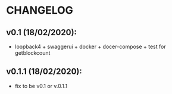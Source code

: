 # CHANGELOG
## v0.1 (18/02/2020):
- loopback4 + swaggerui + docker + docer-compose + test for getblockcount

## v0.1.1 (18/02/2020):
- fix to be v0.1 or v.0.1.1
